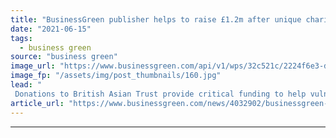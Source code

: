 ```yaml
---
title: "BusinessGreen publisher helps to raise £1.2m after unique charity royal cycling tour"
date: "2021-06-15"
tags: 
  - business green
source: "business green"
image_url: "https://www.businessgreen.com/api/v1/wps/32c521c/2224f6e3-de2b-484b-9824-039dc697abaf/1/PalacesOnWheelsHRHjun21-185x114.jpg"
image_fp: "/assets/img/post_thumbnails/160.jpg"
lead: "
 Donations to British Asian Trust provide critical funding to help vulnerable people in South Asia whose lives have been devastated by Covid-19 ..."
article_url: "https://www.businessgreen.com/news/4032902/businessgreen-publisher-helps-raise-gbp-unique-charity-royal-cycling-tour"
---
```


---
